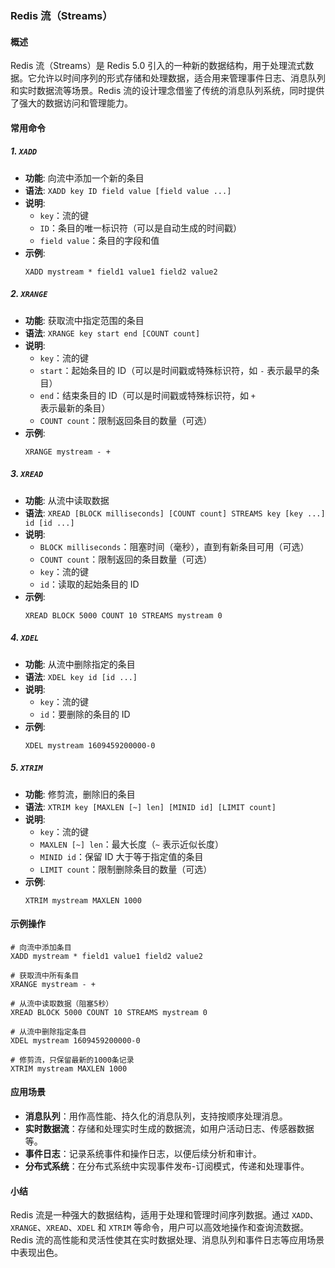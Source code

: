 ### Redis 流（Streams）

#### 概述

Redis 流（Streams）是 Redis 5.0 引入的一种新的数据结构，用于处理流式数据。它允许以时间序列的形式存储和处理数据，适合用来管理事件日志、消息队列和实时数据流等场景。Redis 流的设计理念借鉴了传统的消息队列系统，同时提供了强大的数据访问和管理能力。

#### 常用命令

##### 1. **`XADD`**

- **功能**: 向流中添加一个新的条目
- **语法**: `XADD key ID field value [field value ...]`
- **说明**:
  - `key`：流的键
  - `ID`：条目的唯一标识符（可以是自动生成的时间戳）
  - `field value`：条目的字段和值
- **示例**:
  ```plaintext
  XADD mystream * field1 value1 field2 value2
  ```

##### 2. **`XRANGE`**

- **功能**: 获取流中指定范围的条目
- **语法**: `XRANGE key start end [COUNT count]`
- **说明**:
  - `key`：流的键
  - `start`：起始条目的 ID（可以是时间戳或特殊标识符，如 `-` 表示最早的条目）
  - `end`：结束条目的 ID（可以是时间戳或特殊标识符，如 `+` 表示最新的条目）
  - `COUNT count`：限制返回条目的数量（可选）
- **示例**:
  ```plaintext
  XRANGE mystream - +
  ```

##### 3. **`XREAD`**

- **功能**: 从流中读取数据
- **语法**: `XREAD [BLOCK milliseconds] [COUNT count] STREAMS key [key ...] id [id ...]`
- **说明**:
  - `BLOCK milliseconds`：阻塞时间（毫秒），直到有新条目可用（可选）
  - `COUNT count`：限制返回的条目数量（可选）
  - `key`：流的键
  - `id`：读取的起始条目的 ID
- **示例**:
  ```plaintext
  XREAD BLOCK 5000 COUNT 10 STREAMS mystream 0
  ```

##### 4. **`XDEL`**

- **功能**: 从流中删除指定的条目
- **语法**: `XDEL key id [id ...]`
- **说明**:
  - `key`：流的键
  - `id`：要删除的条目的 ID
- **示例**:
  ```plaintext
  XDEL mystream 1609459200000-0
  ```

##### 5. **`XTRIM`**

- **功能**: 修剪流，删除旧的条目
- **语法**: `XTRIM key [MAXLEN [~] len] [MINID id] [LIMIT count]`
- **说明**:
  - `key`：流的键
  - `MAXLEN [~] len`：最大长度（`~` 表示近似长度）
  - `MINID id`：保留 ID 大于等于指定值的条目
  - `LIMIT count`：限制删除条目的数量（可选）
- **示例**:
  ```plaintext
  XTRIM mystream MAXLEN 1000
  ```

#### 示例操作

```plaintext
# 向流中添加条目
XADD mystream * field1 value1 field2 value2

# 获取流中所有条目
XRANGE mystream - +

# 从流中读取数据（阻塞5秒）
XREAD BLOCK 5000 COUNT 10 STREAMS mystream 0

# 从流中删除指定条目
XDEL mystream 1609459200000-0

# 修剪流，只保留最新的1000条记录
XTRIM mystream MAXLEN 1000
```

#### 应用场景

- **消息队列**：用作高性能、持久化的消息队列，支持按顺序处理消息。
- **实时数据流**：存储和处理实时生成的数据流，如用户活动日志、传感器数据等。
- **事件日志**：记录系统事件和操作日志，以便后续分析和审计。
- **分布式系统**：在分布式系统中实现事件发布-订阅模式，传递和处理事件。

#### 小结

Redis 流是一种强大的数据结构，适用于处理和管理时间序列数据。通过 `XADD`、`XRANGE`、`XREAD`、`XDEL` 和 `XTRIM` 等命令，用户可以高效地操作和查询流数据。Redis 流的高性能和灵活性使其在实时数据处理、消息队列和事件日志等应用场景中表现出色。